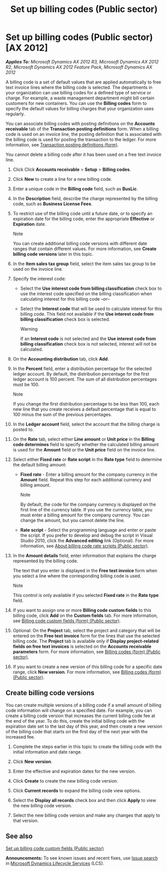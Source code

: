﻿---
title: Set up billing codes (Public sector)
TOCTitle: Set up billing codes (Public sector)
ms:assetid: 3db65013-1f98-4653-b222-6fdc19f71b63
ms:mtpsurl: https://technet.microsoft.com/en-us/library/Hh208523(v=AX.60)
ms:contentKeyID: 36056270
ms.date: 04/18/2014
mtps_version: v=AX.60
f1_keywords:
- billing code setup
- setup billing code
---

# Set up billing codes (Public sector) [AX 2012]


_**Applies To:** Microsoft Dynamics AX 2012 R3, Microsoft Dynamics AX 2012 R2, Microsoft Dynamics AX 2012 Feature Pack, Microsoft Dynamics AX 2012_

A billing code is a set of default values that are applied automatically to free text invoice lines where the billing code is selected. The departments in your organization can use billing codes for a defined type of service or charge. For example, a waste management department might bill certain customers for new containers. You can use the **Billing codes** form to specify the default values for billing charges that your organization uses regularly.

You can associate billing codes with posting definitions on the **Accounts receivable** tab of the **Transaction posting definitions** form. When a billing code is used on an invoice line, the posting definition that is associated with the billing code is used for posting the transaction to the ledger. For more information, see [Transaction posting definitions (form)](https://technet.microsoft.com/en-us/library/hh242550\(v=ax.60\)).

You cannot delete a billing code after it has been used on a free text invoice line.

1.  Click Click **Accounts receivable** \> **Setup** \> **Billing codes**.

2.  Click **New** to create a line for a new billing code.

3.  Enter a unique code in the **Billing code** field, such as **BusLic**.

4.  In the **Description** field, describe the charge represented by the billing code, such as **Business License Fees**.

5.  To restrict use of the billing code until a future date, or to specify an expiration date for the billing code, enter the appropriate **Effective** or **Expiration** date.
    

    > [!NOTE]
    > <P>You can create additional billing code versions with different date ranges that contain different values. For more information, see <STRONG>Create billing code versions</STRONG> later in this topic.</P>



6.  In the **Item sales tax group** field, select the item sales tax group to be used on the invoice line.

7.  Specify the interest code:
    
      - Select the **Use interest code from billing classification** check box to use the interest code specified on the billing classification when calculating interest for this billing code *–or–*
    
      - Select the **Interest code** that will be used to calculate interest for this billing code. This field not available if the **Use interest code from billing classification** check box is selected.
        

        > [!WARNING]
        > <P>If an <STRONG>Interest code</STRONG> is not selected and the <STRONG>Use interest code from billing classification</STRONG> check box is not selected, interest will not be calculated.</P>



8.  On the **Accounting distribution** tab, click **Add**.

9.  In the **Percent** field, enter a distribution percentage for the selected ledger account. By default, the distribution percentage for the first ledger account is 100 percent. The sum of all distribution percentages must be 100.
    

    > [!NOTE]
    > <P>If you change the first distribution percentage to be less than 100, each new line that you create receives a default percentage that is equal to 100 minus the sum of the previous percentages.</P>



10. In the **Ledger account** field, select the account that the billing charge is posted to.

11. On the **Rate** tab, select either **Line amount** or **Unit price** in the **Billing code determines** field to specify whether the calculated billing amount is used for the **Amount** field or the **Unit price** field on the invoice line.

12. Select either **Fixed rate** or **Rate script** in the **Rate type** field to determine the default billing amount:
    
      - **Fixed rate** - Enter a billing amount for the company currency in the **Amount** field. Repeat this step for each additional currency and billing amount.
        

        > [!NOTE]
        > <P>By default, the code for the company currency is displayed on the first line of the currency table. If you use the currency table, you must enter a billing amount for the company currency. You can change the amount, but you cannot delete the line.</P>

    
      - **Rate script** - Select the programming language and enter or paste the script. If you prefer to develop and debug the script in Visual Studio 2010, click the **Advanced editing** link (Optional). For more information, see [About billing code rate scripts (Public sector)](about-billing-code-rate-scripts-public-sector.md).

13. In the **Amount details** field, enter information that explains the charge represented by the billing code.
    
    The text that you enter is displayed in the **Free text invoice** form when you select a line where the corresponding billing code is used.
    

    > [!NOTE]
    > <P>This control is only available if you selected <STRONG>Fixed rate</STRONG> in the <STRONG>Rate type</STRONG> field.</P>



14. If you want to assign one or more **Billing code custom fields** to this billing code, click **Add** on the **Custom fields** tab. For more information, see [Billing code custom fields (form) (Public sector)](https://technet.microsoft.com/en-us/library/hh208512\(v=ax.60\)).

15. Optional: On the **Project** tab, select the project and category that will be entered on the **Free text invoice** form for the lines that use the selected billing code. The **Project** tab is available only if **Display project-related fields on free text invoices** is selected on the **Accounts receivable parameters** form. For more information, see [Billing codes (form) (Public sector)](https://technet.microsoft.com/en-us/library/hh208543\(v=ax.60\)).

16. If you want to create a new version of this billing code for a specific date range, click **New version**. For more information, see [Billing codes (form) (Public sector)](https://technet.microsoft.com/en-us/library/hh208543\(v=ax.60\)).

## Create billing code versions

You can create multiple versions of a billing code if a small amount of billing code information will change on a specified date. For example, you can create a billing code version that increases the current billing code fee at the end of the year. To do this, create the initial billing code with the expiration date set to the last day of this year, and then create a new version of the billing code that starts on the first day of the next year with the increased fee.

1.  Complete the steps earlier in this topic to create the billing code with the initial information and date range.

2.  Click **New version**.

3.  Enter the effective and expiration dates for the new version.

4.  Click **Create** to create the new billing code version.

5.  Click **Current records** to expand the billing code view options.

6.  Select the **Display all records** check box and then click **Apply** to view the new billing code version.

7.  Select the new billing code version and make any changes that apply to that version.

## See also

[Set up billing code custom fields (Public sector)](set-up-billing-code-custom-fields-public-sector.md)

  
**Announcements:** To see known issues and recent fixes, use [Issue search](http://go.microsoft.com/fwlink/?linkid=389258) in [Microsoft Dynamics Lifecycle Services](http://go.microsoft.com/fwlink/?linkid=306505) (LCS).

